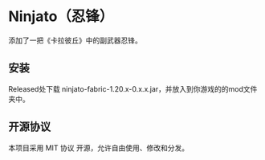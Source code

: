 # Ninjato（忍锋）

添加了一把《卡拉彼丘》中的副武器忍锋。

## 安装

Released处下载 ninjato-fabric-1.20.x-0.x.x.jar，并放入到你游戏的的mod文件夹中。

## 开源协议

本项目采用 MIT 协议 开源，允许自由使用、修改和分发。
